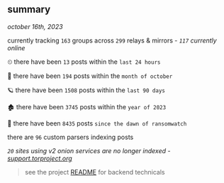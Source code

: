 
## summary
_october 16th, 2023_

currently tracking `163` groups across `299` relays & mirrors - _`117` currently online_

⏲ there have been `13` posts within the `last 24 hours`

🦈 there have been `194` posts within the `month of october`

🪐 there have been `1508` posts within the `last 90 days`

🏚 there have been `3745` posts within the `year of 2023`

🦕 there have been `8435` posts `since the dawn of ransomwatch`

there are `96` custom parsers indexing posts

_`20` sites using v2 onion services are no longer indexed - [support.torproject.org](https://support.torproject.org/onionservices/v2-deprecation/)_

> see the project [README](https://github.com/joshhighet/ransomwatch#ransomwatch--) for backend technicals
